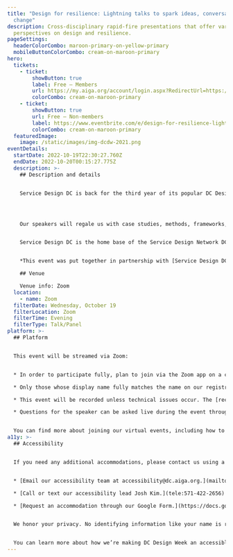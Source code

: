 ```yaml
---
title: "Design for resilience: Lightning talks to spark ideas, conversation, and
  change"
description: Cross-disciplinary rapid-fire presentations that offer various
  perspectives on design and resilience.
pageSettings:
  headerColorCombo: maroon-primary-on-yellow-primary
  mobileButtonColorCombo: cream-on-maroon-primary
hero:
  tickets:
    - ticket:
        showButton: true
        label: Free — Members
        url: https://my.aiga.org/account/login.aspx?RedirectUrl=https://ikit.aiga.org/ikit%5C_national%5C_util/ikit-national-util-sso-redirect/?state=https%3A%2F%2Fdc.aiga.org%2Fevent%2Fdesign-for-resilience-lightning-talks-to-spark-ideas-conversation-and-ch%2F%3Fredirect%5C_source%3Deventbrite%5C_register
        colorCombo: cream-on-maroon-primary
    - ticket:
        showButton: true
        url: Free — Non-members
        label: https://www.eventbrite.com/e/design-for-resilience-lightning-talks-to-spark-conversation-change-tickets-425451566087
        colorCombo: cream-on-maroon-primary
  featuredImage:
    image: /static/images/img-dcdw-2021.png
eventDetails:
  startDate: 2022-10-19T22:30:27.760Z
  endDate: 2022-10-20T00:15:27.775Z
  description: >-
    ## Description and details


    Service Design DC is back for the third year of its popular DC Design Week lightning talks! Join us for a series of cross-disciplinary, rapid-fire presentations that will showcase unique perspectives on the notion of resilience — and how design inherently fosters quicker, more successful recovery from adversity for individuals and communities. 




    Our speakers will regale us with case studies, methods, frameworks, and philosophies that we’re sure will inspire new ideas and ways of thinking about your own work. As always, there will be ample time for Q&A and discussion.


    Service Design DC is the home base of the Service Design Network DC chapter, with more than 1,500 designers and design leaders dedicated to advancing the practice of service design and empowering each other  through learning, connection, and inspiration. Join us at [meetup.com/ServiceDesignDC](http://meetup.com/ServiceDesignDC).


    *This event was put together in partnership with [Service Design DC](https://www.meetup.com/ServiceDesignDC/).*

    ## Venue

    Venue info: Zoom
  location:
    - name: Zoom
  filterDate: Wednesday, October 19
  filterLocation: Zoom
  filterTime: Evening
  filterType: Talk/Panel
platform: >-
  ## Platform


  This event will be streamed via Zoom:


  * In order to participate fully, plan to join via the Zoom app on a computer, tablet, or mobile device with enough bandwidth to support viewing video.

  * Only those whose display name fully matches the name on our registration list will be admitted from the waiting room, to ensure only those who have registered for the event are able to attend — and to create space for intimate conversations.

  * This event will be recorded unless technical issues occur. The [recordings will be shared in the AIGA DC recordings archive](https://dc.aiga.org/introducing-the-aiga-dc-event-recordings-archive/) for AIGA members to rewatch or catch up on at a later date. If you’re not an AIGA Member, you can register for a membership on [the AIGA Membership website.](https://www.aiga.org/membership-community/aiga-membership/)

  * Questions for the speaker can be asked live during the event through the chat during the Q&A portion of the event.


  You can find more about joining our virtual events, including how to connect, directions to troubleshoot, and information about our refund policy in our [FAQ](/faq/).
a11y: >-
  ## Accessibility


  If you need any additional accommodations, please contact us using a method that works best for you:


  * [Email our accessibility team at accessibility@dc.aiga.org.](mailto:accessibility@dc.aiga.org)

  * [Call or text our accessibility lead Josh Kim.](tele:571-422-2656)

  * [Request an accommodation through our Google Form.](https://docs.google.com/forms/d/e/1FAIpQLSe2l-FrPiSaZxPjIAOUadYn3axaz6SyloV42CWg-HF65TTy1w/viewform)


  We honor your privacy. No identifying information like your name is required to request an accommodation, and all details will be deleted once completed.


  You can learn more about how we’re making DC Design Week an accessible experience by visiting our [accessibility statement](/accessibility/).
---
```

